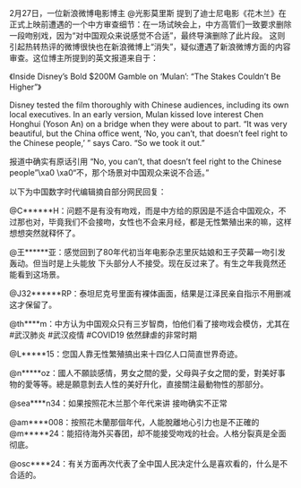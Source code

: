 2月27日，一位新浪微博电影博主 @光影莫里斯 提到了迪士尼电影《花木兰》在正式上映前遭遇的一个中方审查细节：在一场试映会上，中方高管们一致要求删除一段吻别戏，因为“对中国观众来说感觉不合适”，最终导演删除了此片段。 这则引起热转热评的微博很快也在新浪微博上“消失”，疑似遭遇了新浪微博方面的内容审查。这位博主所提到的英文报道来自于：

《Inside Disney&#8217;s Bold $200M Gamble on &#8216;Mulan&#8217;: &#8220;The Stakes Couldn&#8217;t Be Higher&#8221;》

Disney tested the film thoroughly with Chinese audiences, including its own local executives. In an early version, Mulan kissed love interest Chen Honghui (Yoson An) on a bridge when they were about to part. &#8220;It was very beautiful, but the China office went, &#8216;No, you can&#8217;t, that doesn&#8217;t feel right to the Chinese people,&#8217; &#8221; says Caro. &#8220;So we took it out.&#8221;

报道中确实有原话引用 “No, you can&#8217;t, that doesn&#8217;t feel right to the Chinese people”\xa0 \xa0“不，那个场景对中国观众来说不合适。”

以下为中国数字时代编辑摘自部分网民回复：

@C******H：问题不是有没有吻戏，而是中方给的原因是不适合中国观众，不过那也对，毕竟我们不会接吻，女性也不会来月经，都是无性繁殖出来的嘛，这样想想突然就释怀了。

@王******亚：感觉回到了80年代初当年电影杂志里灰姑娘和王子荧幕一吻引发轰动。但当时是上头能放 下头部分人不接受。现在反过来了。有生之年我竟然还能看到这场景。

@J32******RP：泰坦尼克号里面有裸体画面，结果是江泽民亲自指示不用删减 这才保留了。

@th****m：中方认为中国观众只有三岁智商，怕他们看了接吻戏会模仿，尤其在 #武汉肺炎 #武汉疫情 #COVID19 依然肆虐的非常时期

@L*****15：您国人靠无性繁殖搞出来十四亿人口简直世界奇迹。

@n*****oz：國人不願談感情，男女之間的愛，父母與子女之間的愛，對美好事物的愛等等。總是願意剝去人性的美好升化，直接關注最動物性的那部分。

@sea****n34：如果按照花木兰那个年代来讲 接吻确实不正常

@am****008：按照花木蘭那個年代，人能脫離地心引力也是不正確的 @m*****24：能招待海外买春团，却不能接受吻戏的社会。人格分裂真是全面彻底。

@osc****24：有关方面再次代表了全中国人民决定什么是喜欢看的，什么是不合适的。 
